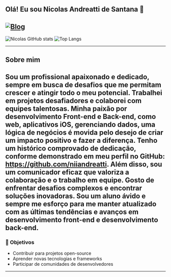 ## Olá! Eu sou Nicolas Andreatti de Santana 👋
[![Blog](https://img.shields.io/badge/LinkedIn-0077B5?style=for-the-badge&logo=linkedin&logoColor=white)](https://www.linkedin.com/in/niiandreatti/)
---

![Nicolas GitHub stats](https://github-readme-stats.vercel.app/api?username=niiandreatti&show_icons=true&theme=radical) ![Top Langs](https://github-readme-stats.vercel.app/api/top-langs/?username=niiandreatti&layout=compact)

---

## Sobre mim
Sou um profissional apaixonado e dedicado, sempre em busca de desafios que me permitam crescer e atingir todo o meu potencial. Trabalhei em projetos desafiadores e colaborei com equipes talentosas.
Minha paixão por desenvolvimento Front-end e Back-end, como web, aplicativos iOS,
gerenciando dados, uma lógica de negócios é movida pelo desejo de criar um impacto positivo e fazer a diferença. Tenho um histórico comprovado de dedicação, conforme demonstrado em meu perfil no GitHub: https://github.com/niiandreatti. 
Além disso, sou um comunicador eficaz que valoriza a colaboração e o trabalho em equipe. Gosto de enfrentar desafios complexos e encontrar soluções inovadoras. Sou um aluno ávido e sempre me esforço para me manter atualizado com as últimas tendências e avanços em desenvolvimento front-end e desenvolvimento back-end.
---

### 🎯 Objetivos
- Contribuir para projetos open-source
- Aprender novas tecnologias e frameworks
- Participar de comunidades de desenvolvedores

---

